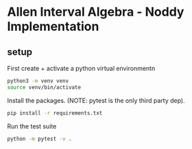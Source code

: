 # Allen Interval Algebra - Noddy Implementation

## setup

First create + activate a python virtual environmentn
```bash
python3 -m venv venv
source venv/bin/activate
```

Install the packages.
(NOTE: pytest is the only third party dep).
```bash
pip install -r requirements.txt
```

Run the test suite
```bash
python -m pytest -v .
```
